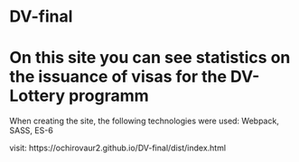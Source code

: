 # DV-final

<h1>On this site you can see statistics on the issuance of visas for the DV-Lottery programm</h1>
<p>When creating the site, the following technologies were used: Webpack, SASS, ES-6</p>
visit: https://ochirovaur2.github.io/DV-final/dist/index.html
